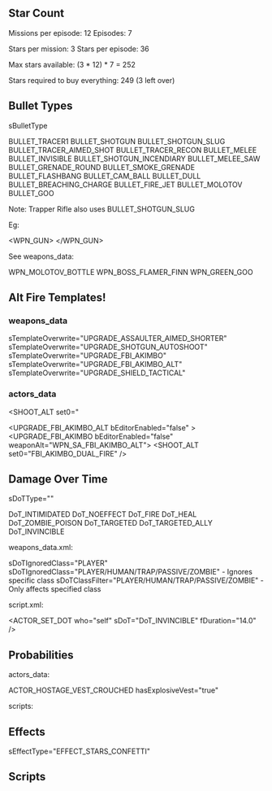 ## Star Count

Missions per episode: 12
Episodes: 7

Stars per mission: 3
Stars per episode: 36

Max stars available: (3 * 12) * 7 = 252

Stars required to buy everything: 249 (3 left over)


## Bullet Types

sBulletType

BULLET_TRACER1
BULLET_SHOTGUN
BULLET_SHOTGUN_SLUG
BULLET_TRACER_AIMED_SHOT
BULLET_TRACER_RECON
BULLET_MELEE
BULLET_INVISIBLE
BULLET_SHOTGUN_INCENDIARY
BULLET_MELEE_SAW
BULLET_GRENADE_ROUND
BULLET_SMOKE_GRENADE
BULLET_FLASHBANG
BULLET_CAM_BALL
BULLET_DULL
BULLET_BREACHING_CHARGE
BULLET_FIRE_JET
BULLET_MOLOTOV
BULLET_GOO

Note: Trapper Rifle also uses BULLET_SHOTGUN_SLUG

Eg:

<WPN_GUN>
<PRIMARY sBulletType="BULLET_FIRE_JET"/>
</WPN_GUN>

See weapons_data:

WPN_MOLOTOV_BOTTLE
WPN_BOSS_FLAMER_FINN
WPN_GREEN_GOO


## Alt Fire Templates!

### weapons_data

sTemplateOverwrite="UPGRADE_ASSAULTER_AIMED_SHORTER"
sTemplateOverwrite="UPGRADE_SHOTGUN_AUTOSHOOT"
sTemplateOverwrite="UPGRADE_FBI_AKIMBO"
sTemplateOverwrite="UPGRADE_FBI_AKIMBO_ALT"
sTemplateOverwrite="UPGRADE_SHIELD_TACTICAL"

### actors_data

<SHOOT_ALT set0="

<UPGRADE_FBI_AKIMBO_ALT bEditorEnabled="false" >
<UPGRADE_FBI_AKIMBO bEditorEnabled="false" weaponAlt="WPN_SA_FBI_AKIMBO_ALT">
<ANIMS>
  <SHOOT_ALT set0="FBI_AKIMBO_DUAL_FIRE" />


## Damage Over Time

sDoTType=""

DoT_INTIMIDATED
DoT_NOEFFECT
DoT_FIRE
DoT_HEAL
DoT_ZOMBIE_POISON
DoT_TARGETED
DoT_TARGETED_ALLY
DoT_INVINCIBLE

weapons_data.xml:

sDoTIgnoredClass="PLAYER"
sDoTIgnoredClass="PLAYER/HUMAN/TRAP/PASSIVE/ZOMBIE" - Ignores specific class
sDoTClassFilter="PLAYER/HUMAN/TRAP/PASSIVE/ZOMBIE"  - Only affects specified class

script.xml:

<ACTOR_SET_DOT who="self" sDoT="DoT_INVINCIBLE" fDuration="14.0" />


## Probabilities

actors_data:

ACTOR_HOSTAGE_VEST_CROUCHED
hasExplosiveVest="true"
<BEHAVIOR name="AI_BEHAVIOR_HOSTAGE" fRunProbability="0.25" />

scripts:

  <!-- when dying Detonator Dick might still detonate things from down below -->
  <script name="DICK_FALLS_DOWN">
    <ACTOR_SET_TEMPLATE_RANDOM sTemplateName1="ACTOR_DETONATOR_DICK_HURT" fProbability1="40.0" fProbability2="60.0" />
  </script>


## Effects

sEffectType="EFFECT_STARS_CONFETTI"


## Scripts

  <script name="HOSTAGE_TO_ZOMBIE">
    <ACTOR_SET_TEMPLATE who="self" sTemplateName="ACTOR_ZOMBIE_HOSTAGE" />
    <!-- it is important to save toucher UID so we can keep track of who saved who -->
    <IACTIVE_SAVE_TOUCHER_UID sAIvarName="nToucherUID" />
    <IACTIVE_SET_CAN_INTERACT bCanInteract="0" />
  </script>
